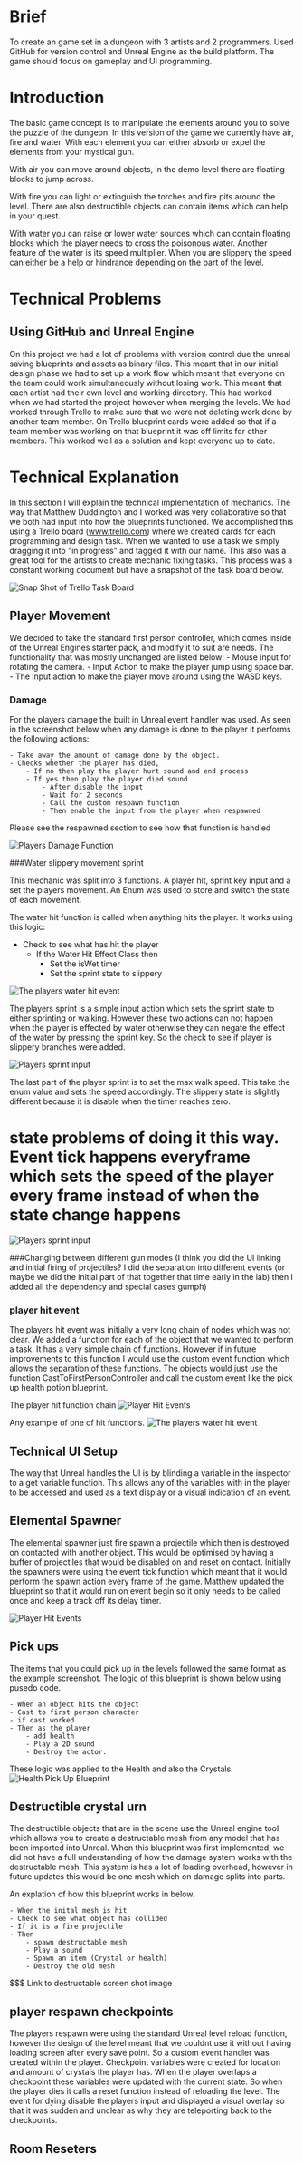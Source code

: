 # Brief 
To create an game set in a dungeon with 3 artists and 2 programmers. Used GitHub for version control and Unreal Engine as the build platform. The game should focus on gameplay and UI programming. 


# Introduction
The basic game concept is to manipulate the elements around you to solve the puzzle of the dungeon. In this version of the game we currently have air, fire and water. With each element you can either absorb or expel the elements from your mystical gun. 

With air you can move around objects, in the demo level there are floating blocks to jump across. 

With fire you can light or extinguish the torches and fire pits around the level. There are also destructible objects can contain items which can help in your quest. 

With water you can raise or lower water sources which can contain floating blocks which the player needs to cross the poisonous water. Another feature of the water is its speed multiplier. When you are slippery the speed can either be a help or hindrance depending on the part of the level. 

# Technical Problems

## Using GitHub and Unreal Engine 

On this project we had a lot of problems with version control due the unreal saving blueprints and assets as binary files. This meant that in our initial design phase we had to set up a work flow which meant that everyone on the team could work simultaneously without losing work. This meant that each artist had their own level and working directory. This had worked when we had started the project however when merging the levels. We had worked through Trello to make sure that we were not deleting work done by another team member. On Trello blueprint cards were added so that if a team member was working on that blueprint it was off limits for other members. This worked well as a solution and kept everyone up to date.


# Technical Explanation
In this section I will explain the technical implementation of mechanics. The way that Matthew Duddington and I worked was very collaborative so that we both had input into how the blueprints functioned. We accomplished this using a Trello board (www.trello.com) where we created cards for each programming and design task. When we wanted to use a task we simply dragging it into "in progress" and tagged it with our name. This also was a great tool for the artists to create mechanic fixing tasks. This process was a constant working document but have a snapshot of the task board below.  

![Snap Shot of Trello Task Board](blueprint_screenshots/trello_task_board.JPG)

## Player Movement
We decided to take the standard first person controller, which comes inside of the Unreal Engines starter pack, and modify it to suit are needs. The functionality that was mostly unchanged are listed below: 
    - Mouse input for rotating the camera. 
    - Input Action to make the player jump using space bar. 
    - The input action to make the player move around using the WASD keys.

### Damage 
For the players damage the built in Unreal event handler was used. As seen in the screenshot below when any damage is done to the player it performs the following actions:

    - Take away the amount of damage done by the object. 
    - Checks whether the player has died, 
        - If no then play the player hurt sound and end process
        - If yes then play the player died sound
            - After disable the input 
            - Wait for 2 seconds
            - Call the custom respawn function 
            - Then enable the input from the player when respawned

Please see the respawned section to see how that function is handled

![Players Damage Function](blueprint_screenshots/player_blueprints/damage_function.JPG)

###Water slippery movement sprint

This mechanic was split into 3 functions. A player hit, sprint key input and a set the players movement. An Enum was used to store and switch the state of each movement. 

The water hit function is called when anything hits the player. It works using this logic:
- Check to see what has hit the player
    - If the Water Hit Effect Class then 
        - Set the isWet timer 
        - Set the sprint state to slippery

![The players water hit event](blueprint_screenshots/player_blueprints/water_hit_function.JPG)

The players sprint is a simple input action which sets the sprint state to either sprinting or walking. However these two actions can not happen when the player is effected by water otherwise they can negate the effect of the water by pressing the sprint key. So the check 
to see if player is slippery branches were added. 

![Players sprint input](blueprint_screenshots/player_blueprints/sprint_input.JPG)

The last part of the player sprint is to set the max walk speed. This take the enum value and sets the speed accordingly. The slippery state is slightly different because it is disable when the timer reaches zero. 
# state problems of doing it this way. Event tick happens everyframe which sets the speed of the player every frame instead of when the state change happens

 ![Players sprint input](blueprint_screenshots/player_blueprints/set_movement_speed.JPG)


###Changing between different gun modes 
(I think you did the UI linking and initial firing of projectiles? I did the separation into different events (or maybe we did the initial part of that together that time early in the lab) then I added all the dependency and special cases gumph)

### player hit event 

The players hit event was initially a very long chain of nodes which was not clear. We added a function for each of the object that we wanted to perform a task. It has a very simple chain of functions. However if in future improvements to this function I would use the custom event function which allows the separation of these functions. The objects would just use the function CastToFirstPersonController and call the custom event like the pick up health potion blueprint. 

The player hit function chain 
 ![Player Hit Events](blueprint_screenshots/player_blueprints/player_hit_events.JPG)

Any example of one of hit functions.
![The players water hit event](blueprint_screenshots/player_blueprints/water_hit_function.JPG)

## Technical UI Setup
The way that Unreal handles the UI is by blinding a variable in the inspector to a get variable function. This allows any of the variables with in the player to be accessed and used as a text display or a visual indication of an event. 

## Elemental Spawner

The elemental spawner just fire spawn a projectile which then is destroyed on contacted with another object. This would be optimised by having a buffer of projectiles that would be disabled on and reset on contact. Initially the spawners were using the event tick function which meant that it would perform the spawn action every frame of the game. Matthew updated the blueprint so that it would run on event begin so it only needs to be called once and keep a track off its delay timer. 

![Player Hit Events](blueprint_screenshots/spawner_objects/spawner_blueprint_example.JPG)

## Pick ups

The items that you could pick up in the levels followed the same format as the example screenshot. The logic of this blueprint is shown below using pusedo code. 
	
	- When an object hits the object
	- Cast to first person character 
	- if cast worked
	- Then as the player 
		- add health
		- Play a 2D sound
		- Destroy the actor. 
		
These logic was applied to the Health and also the Crystals. 
![Health Pick Up Blueprint](blueprint_screenshots/pick_ups/health_pick_blueprint.jpg)

## Destructible crystal urn 

The destructible objects that are in the scene use the Unreal engine tool which allows you to create a destructable mesh from any model that has been imported into Unreal. When this blueprint was first implemented, we did not have a full understanding of how the damage system works with the destructable mesh. This system is has a lot of loading overhead, however in future updates this would be one mesh which on damage splits into parts. 

An explation of how this blueprint works in below. 

	- When the inital mesh is hit
	- Check to see what object has collided
	- If it is a fire projectile
	- Then 
		- spawn destructable mesh 
		- Play a sound
		- Spawn an item (Crystal or health) 
		- Destroy the old mesh 

$$$$$$$$$$$$$$$$$$$$$$$ Link to destructable screen shot image 

## player respawn checkpoints 

The players respawn were using the standard Unreal level reload function, however the design of the level meant that we couldnt use it without having loading screen after every save point. So a custom event handler was created within the player. Checkpoint variables were created for location and amount of crystals the player has. When the player overlaps a checkpoint these variables were updated with the current state. So when the player dies it calls a reset function instead of reloading the level. The event for dying disable the players input and displayed a visual overlay so that it was sudden and unclear as why they are teleporting back to the checkpoints.



## Room Reseters



